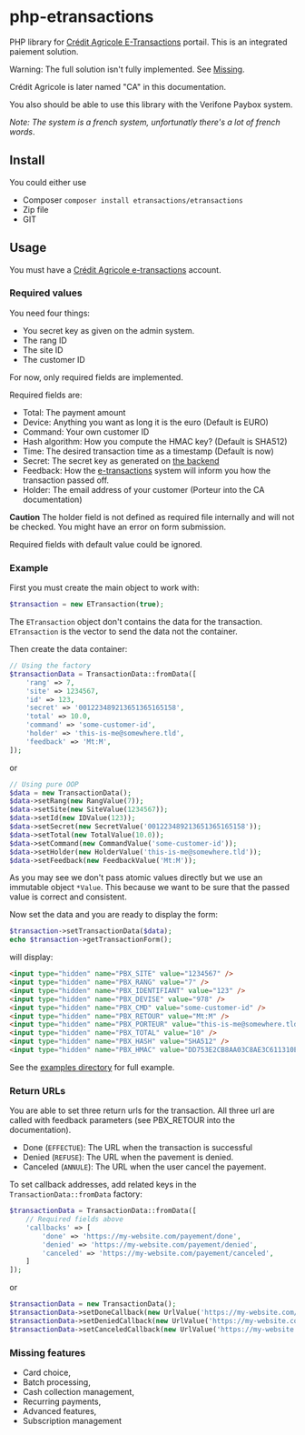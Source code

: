 # php-etransactions
PHP library for [Crédit Agricole E-Transactions](https://e-transaction.fr) portail. This is an integrated paiement 
solution. 

Warning: The full solution isn't fully implemented. See [Missing](#missing-features).

Crédit Agricole is later named "CA" in this documentation.

You also should be able to use this library with the Verifone Paybox system. 

_Note: The system is a french system, unfortunatly there's a lot of french words_.

## Install

You could either use

* Composer `composer install etransactions/etransactions`
* Zip file 
* GIT

## Usage

You must have a [Crédit Agricole e-transactions](https://e-transaction.fr) account.

### Required values
You need four things:

* You secret key as given on the admin system. 
* The rang ID
* The site ID
* The customer ID

For now, only required fields are implemented.

Required fields are:

* Total: The payment amount 
* Device: Anything you want as long it is the euro (Default is EURO)
* Command: Your own customer ID
* Hash algorithm: How you compute the HMAC key? (Default is SHA512)
* Time: The desired transaction time as a timestamp (Default is now) 
* Secret: The secret key as generated on [the backend](https://admin.e-transactions.fr/)
* Feedback: How the [e-transactions](https://e-transactions.fr) system will inform you how the 
transaction passed off.
* Holder: The email address of your customer (Porteur into the CA documentation)

**Caution**
The holder field is not defined as required file internally and will not be checked. You might have an
error on form submission.

Required fields with default value could be ignored. 

### Example

First you must create the main object to work with:

```php
$transaction = new ETransaction(true);
```

The `ETransaction` object don't contains the data for the transaction. `ETransaction` is the vector to
send the data not the container.

Then create the data container:

```php
// Using the factory
$transactionData = TransactionData::fromData([
    'rang' => 7,
    'site' => 1234567,
    'id' => 123,
    'secret' => '001223489213651365165158',
    'total' => 10.0,
    'command' => 'some-customer-id',
    'holder' => 'this-is-me@somewhere.tld',
    'feedback' => 'Mt:M',
]);
```

or

```php
// Using pure OOP
$data = new TransactionData();
$data->setRang(new RangValue(7));
$data->setSite(new SiteValue(1234567));
$data->setId(new IDValue(123));
$data->setSecret(new SecretValue('001223489213651365165158'));
$data->setTotal(new TotalValue(10.0));
$data->setCommand(new CommandValue('some-customer-id'));
$data->setHolder(new HolderValue('this-is-me@somewhere.tld'));
$data->setFeedback(new FeedbackValue('Mt:M'));
```

As you may see we don't pass atomic values directly but we use an immutable object `*Value`. This 
because we want to be sure that the passed value is correct and consistent.

Now set the data and you are ready to display the form:

```php
$transaction->setTransactionData($data);
echo $transaction->getTransactionForm();
```

will display:

```html
<input type="hidden" name="PBX_SITE" value="1234567" />
<input type="hidden" name="PBX_RANG" value="7" />
<input type="hidden" name="PBX_IDENTIFIANT" value="123" />
<input type="hidden" name="PBX_DEVISE" value="978" />
<input type="hidden" name="PBX_CMD" value="some-customer-id" />
<input type="hidden" name="PBX_RETOUR" value="Mt:M" />
<input type="hidden" name="PBX_PORTEUR" value="this-is-me@somewhere.tld" />
<input type="hidden" name="PBX_TOTAL" value="10" />
<input type="hidden" name="PBX_HASH" value="SHA512" />
<input type="hidden" name="PBX_HMAC" value="DD753E2CB8AA03C8AE3C611310E9106E7EF4D5607BB1E49B935784720670175E62E8F03D1D781A45BAB7BC91A75F43C7DA6470DCBCF0BD9D8DC6A7E9FB50E0FA" />    
```

See the [examples directory](./examples) for full example.

### Return URLs

You are able to set three return urls for the transaction. All three url are called with feedback 
parameters (see PBX_RETOUR into the documentation).

* Done (`EFFECTUE`): The URL when the transaction is successful
* Denied (`REFUSE`): The URL when the pavement is denied. 
* Canceled (`ANNULE`): The URL when the user cancel the payement.

To set callback addresses, add related keys in the `TransactionData::fromData` factory:

```php
$transactionData = TransactionData::fromData([
    // Required fields above
    'callbacks' => [
        'done' => 'https://my-website.com/payement/done',
        'denied' => 'https://my-website.com/payement/denied',
        'canceled' => 'https://my-website.com/payement/canceled',
    ]
]);
```

or 

```php
$transactionData = new TransactionData();
$transactionData->setDoneCallback(new UrlValue('https://my-website.com/payement/done', UrlType::Done));
$transactionData->setDeniedCallback(new UrlValue('https://my-website.com/payement/denied', UrlType::Denied));
$transactionData->setCanceledCallback(new UrlValue('https://my-website.com/payement/canceled', UrlType::Canceled));
```



### Missing features

* Card choice,
* Batch processing,
* Cash collection management,
* Recurring payments,
* Advanced features,
* Subscription management
